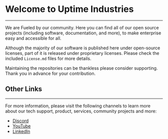 # Welcome to Uptime Industries
---
We are Fueled by our community. Here you can find all of our open source projects (including software, documentation, and more), to make enterprise easy and accessible for all.


Although the majority of our software is published here under open-source licenses, part of it is released under proprietary licenses. Please check the included `License.md` files for more details.


Maintaining the repositories can be thankless please consider supporting. Thank you in advance for your contribution.

## Other Links
---

For more information, please visit the following channels to learn more about our tech support, product, services, community projects and more:

- [Discord](discord.gg/uptime-industries)
- [YouTube](https://www.youtube.com/channel/UChD4brxh9TQUQpoq-9UX6yw)
- [LinkedIn](https://www.linkedin.com/company/uptimeindustries)
